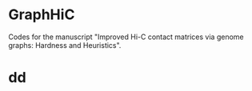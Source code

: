 # GraphHiC

Codes for the manuscript "Improved Hi-C contact matrices via genome graphs: Hardness and Heuristics".

# dd
